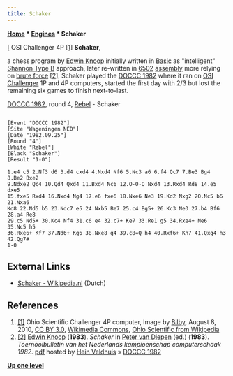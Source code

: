 ```yaml
---
title: Schaker
---
```

**[Home](Home "Home") \* [Engines](Engines "Engines") \* Schaker**



[ OSI Challenger 4P <a id="cite-note-1" href="#cite-ref-1">[1]</a>
**Schaker**,  

a chess program by [Edwin Knoop](index.php?title=Edwin_Knoop&action=edit&redlink=1 "Edwin Knoop (page does not exist)") initially written in [Basic](Basic "Basic") as "intelligent" [Shannon Type B](Type_B_Strategy "Type B Strategy") approach, later re-written in [6502](6502 "6502") [assembly](Assembly "Assembly") more relying on [brute force](Brute-Force "Brute-Force") <a id="cite-note-2" href="#cite-ref-2">[2]</a>. Schaker played the [DOCCC 1982](DOCCC_1982 "DOCCC 1982") where it ran on [OSI Challenger](https://en.wikipedia.org/wiki/Ohio_Scientific) 1P and 4P computers, started the first day with 2/3 but lost the remaining six games to finish next-to-last. 






[DOCCC 1982](DOCCC_1982 "DOCCC 1982"), round 4, [Rebel](Rebel "Rebel") - Schaker




```

[Event "DOCCC 1982"]
[Site "Wageningen NED"]
[Date "1982.09.25"]
[Round "4"]
[White "Rebel"]
[Black "Schaker"]
[Result "1-0"]

1.e4 c5 2.Nf3 d6 3.d4 cxd4 4.Nxd4 Nf6 5.Nc3 a6 6.f4 Qc7 7.Be3 Bg4 8.Be2 Bxe2 
9.Ndxe2 Qc4 10.Qd4 Qxd4 11.Bxd4 Nc6 12.O-O-O Nxd4 13.Rxd4 Rd8 14.e5 dxe5 
15.fxe5 Rxd4 16.Nxd4 Ng4 17.e6 fxe6 18.Nxe6 Ne3 19.Kd2 Nxg2 20.Nc5 b6 21.Nxa6 
Kd8 22.Nd5 b5 23.Ndc7 e5 24.Nxb5 Be7 25.c4 Bg5+ 26.Kc3 Ne3 27.b4 Bf6 28.a4 Re8 
29.c5 Nd5+ 30.Kc4 Nf4 31.c6 e4 32.c7+ Ke7 33.Re1 g5 34.Rxe4+ Ne6 35.Nc5 h5 
36.Rxe6+ Kf7 37.Nd6+ Kg6 38.Nxe8 g4 39.c8=Q h4 40.Rxf6+ Kh7 41.Qxg4 h3 42.Qg7# 
1-0

```

## External Links


* [Schaker - Wikipedia.nl](https://nl.wikipedia.org/wiki/Schaker) (Dutch)


## References


1. <a id="cite-ref-1" href="#cite-note-1">[1]</a> Ohio Scientific Challenger 4P computer, Image by [Bilby](https://commons.wikimedia.org/wiki/User:Bilby), August 8, 2010, [CC BY 3.0](https://creativecommons.org/licenses/by/3.0/deed.en), [Wikimedia Commons](https://en.wikipedia.org/wiki/Wikimedia_Commons), [Ohio Scientific from Wikipedia](https://en.wikipedia.org/wiki/Ohio_Scientific)
2. <a id="cite-ref-2" href="#cite-note-2">[2]</a> [Edwin Knoop](index.php?title=Edwin_Knoop&action=edit&redlink=1 "Edwin Knoop (page does not exist)") (**1983**). *Schaker* in [Peter van Diepen](Peter_van_Diepen "Peter van Diepen") (ed.) (**1983**). *Toernooibulletin van het Nederlands kampioenschap computerschaak 1982*. [pdf](http://www.schaakcomputers.nl/hein_veldhuis/database/files/05-1983,%20toernooibulletin%20van%20het%20Nederlands%20kampioenschap%20computerschaak%201982.pdf) hosted by [Hein Veldhuis](Hein_Veldhuis "Hein Veldhuis") » [DOCCC 1982](DOCCC_1982 "DOCCC 1982")

**[Up one level](Engines "Engines")**







 
